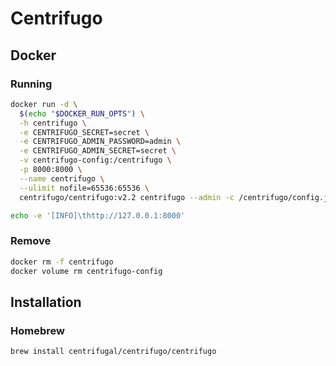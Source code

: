 # Centrifugo

## Docker

### Running

```sh
docker run -d \
  $(echo "$DOCKER_RUN_OPTS") \
  -h centrifugo \
  -e CENTRIFUGO_SECRET=secret \
  -e CENTRIFUGO_ADMIN_PASSWORD=admin \
  -e CENTRIFUGO_ADMIN_SECRET=secret \
  -v centrifugo-config:/centrifugo \
  -p 8000:8000 \
  --name centrifugo \
  --ulimit nofile=65536:65536 \
  centrifugo/centrifugo:v2.2 centrifugo --admin -c /centrifugo/config.json
```

```sh
echo -e '[INFO]\thttp://127.0.0.1:8000'
```

### Remove

```sh
docker rm -f centrifugo
docker volume rm centrifugo-config
```

## Installation

### Homebrew

```sh
brew install centrifugal/centrifugo/centrifugo
```
